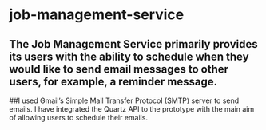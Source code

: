 # job-management-service

## The Job Management Service primarily provides its users with the ability to schedule when they would like to send email messages to other users, for example, a reminder message. 

##I used Gmail’s Simple Mail Transfer Protocol (SMTP) server to send emails. I have integrated the Quartz API to the prototype with the main aim of allowing users to schedule their emails. 


